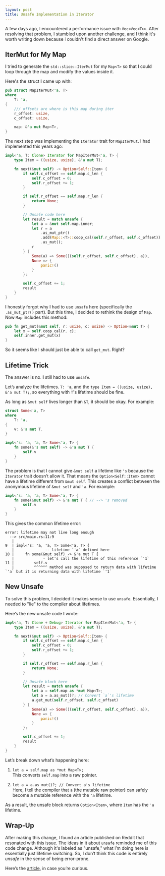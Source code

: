 ```yaml
---
layout: post
title: Unsafe Implementation in Iterator
---
```


A few days ago, I encountered a performance issue with `Vec<Vec<T>>`. After resolving that problem, I stumbled upon another challenge, and I think it's worth writing down because I couldn't find a direct answer on Google.

## IterMut for My Map ##

I tried to generate the `std::slice::IterMut` for my `Map<T>` so that I could loop through the map and modify the values inside it.

Here's the struct I came up with:

```rust
pub struct MapIterMut<'a, T>
where
    T: 'a,
{
    /// offsets are where is this map during iter
    r_offset: usize,
    c_offset: usize,

    map: &'a mut Map<T>,
}
```

The next step was implementing the `Iterator` trait for `MapIterMut`. I had implemented this years ago:

```rust
impl<'a, T: Clone> Iterator for MapIterMut<'a, T> {
    type Item = ((usize, usize), &'a mut T);

    fn next(&mut self) -> Option<Self::Item> {
        if self.c_offset == self.map.c_len {
            self.c_offset = 0;
            self.r_offset += 1;
        }

        if self.r_offset == self.map.r_len {
            return None;
        }

        // Unsafe code here
        let result = match unsafe {
            let a = &mut self.map.inner;
            let r = a
                .as_mut_ptr()
                .add(Map::<T>::coop_cal(self.r_offset, self.c_offset))
                .as_mut();
            r
        } {
            Some(a) => Some(((self.r_offset, self.c_offset), a)),
            None => {
                panic!()
            }
        };

        self.c_offset += 1;
        result
    }
}
```

I honestly forgot why I had to use `unsafe` here (specifically the `.as_mut_ptr()` part). But this time, I decided to rethink the design of `Map`. Now `Map` includes this method:

```rust
pub fn get_mut(&mut self, r: usize, c: usize) -> Option<&mut T> {
    let x = self.coop_cal(r, c);
    self.inner.get_mut(x)
}
```

So it seems like I should just be able to call `get_mut`. Right?

## Lifetime Trick ##

The answer is no. I still had to use `unsafe`.

Let’s analyze the lifetimes. `T: 'a`, and the `type Item = ((usize, usize), &'a mut T);`, so everything with `T`'s lifetime should be fine.

As long as `&mut self` lives longer than `&T`, it should be okay. For example:

```rust
struct Some<'a, T>
where
    T: 'a,
{
    v: &'a mut T,
}

impl<'s: 'a, 'a, T> Some<'a, T> {
    fn some(&'s mut self) -> &'a mut T {
        self.v
    }
}
```

The problem is that I cannot give `&mut self` a lifetime like `'s` because the `Iterator` trait doesn’t allow it. That means the `Option<Self::Item>` cannot have a lifetime different from `&mut self`. This creates a conflict between the anonymous lifetime of `&mut self` and `'a`. For example:

```rust
impl<'s: 'a, 'a, T> Some<'a, T> {
    fn some(&mut self) -> &'a mut T { // --> 's removed
        self.v
    }
}
```

This gives the common lifetime error:

```text
error: lifetime may not live long enough
  --> src/main.rs:11:9
   |
9  | impl<'s: 'a, 'a, T> Some<'a, T> {
   |              -- lifetime `'a` defined here
10 |     fn some(&mut self) -> &'a mut T {
   |             - let's call the lifetime of this reference `'1`
11 |         self.v
   |         ^^^^^^ method was supposed to return data with lifetime `'a` but it is returning data with lifetime `'1`
```

## New Unsafe ##

To solve this problem, I decided it makes sense to use `unsafe`. Essentially, I needed to "lie" to the compiler about lifetimes.

Here’s the new unsafe code I wrote:

```rust
impl<'a, T: Clone + Debug> Iterator for MapIterMut<'a, T> {
    type Item = ((usize, usize), &'a mut T);

    fn next(&mut self) -> Option<Self::Item> {
        if self.c_offset == self.map.c_len {
            self.c_offset = 0;
            self.r_offset += 1;
        }

        if self.r_offset == self.map.r_len {
            return None;
        }

        // Unsafe block here
        let result = match unsafe {
            let a = self.map as *mut Map<T>;
            let a = a.as_mut()?; // Convert `a`'s lifetime
            a.get_mut(self.r_offset, self.c_offset)
        } {
            Some(a) => Some(((self.r_offset, self.c_offset), a)),
            None => {
                panic!()
            }
        };

        self.c_offset += 1;
        result
    }
}
```

Let’s break down what’s happening here:

1. `let a = self.map as *mut Map<T>;`  
   This converts `self.map` into a raw pointer.

2. `let a = a.as_mut()?; // Convert a's lifetime`  
   Here, I tell the compiler that `a` (the mutable raw pointer) can safely become a mutable reference with the `'a` lifetime.

As a result, the unsafe block returns `Option<Item>`, where `Item` has the `'a` lifetime.

## Wrap-Up ##

After making this change, I found an article published on Reddit that resonated with this issue. The ideas in it about `unsafe` reminded me of this code change. Although it's labeled as "unsafe," what I’m doing here is essentially just lifetime switching. So, I don’t think this code is entirely *unsafe* in the sense of being error-prone.

Here’s the [article](https://oida.dev/unsafe-for-work/), in case you’re curious.
